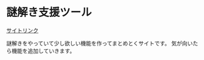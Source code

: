 # 謎解き支援ツール

[サイトリンク](https://riddle-solver-tool.vercel.app "サイトリンク")

謎解きをやっていて少し欲しい機能を作ってまとめとくサイトです。
気が向いたら機能を追加していきます。
